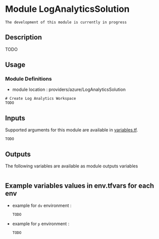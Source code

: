 # Module LogAnalyticsSolution
`The development of this module is currently in progress`

## Description
TODO

## Usage
### Module Definitions

- module location : providers/azure/LogAnalyticsSolution

```hcl
# Create Log Analytics Workspace
TODO
```

## Inputs
Supported arguments for this module are available in [variables.tf](variables.tf).


```
TODO
```


## Outputs
The following variables are available as module outputs variables


```

```
## Example variables values in env.tfvars for each env
* example for `dv` environment :
    ```hcl
    TODO
    ```
* example for `p` environment :
    ```hcl
    TODO
    ```
